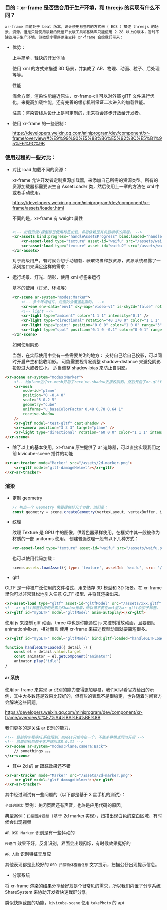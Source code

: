 ### 目的：xr-frame 是否适合用于生产环境，和 threejs 的实现有什么不同？

    xr-frame 目前处于 beat 版本，设计使用标签的的方式来（ ECS ）描述 threejs 的场景、资源，但是只能使用最新的微信开发版工具和基础库只能使用 2.28 以上的版本，暂时不建议用于生产环境，但微信小程序原生支持 xr-frame 会给我们带来：

-   优势：

    上手简单，轻快的开发体验

    使用 xml 的方式来描述 3D 场景，并集成了 AR、物理、动画、粒子、后处理等等。

    性能

    混合方案，渲染性能逼近原生，xr-frame-cli 可以对外部 glTF 文件进行优化，来提高加载性能，还有完善的缓存机制保证二次进入的加载性能。

    注意：渲染管线从设计上是可定制的，未来将会逐步开放给开发者。

-   使用 xr-frame 的一些限制：

    https://developers.weixin.qq.com/miniprogram/dev/component/xr-frame/overview/#%E9%99%90%E5%88%B6%E5%92%8C%E5%B1%95%E6%9C%9B

### 使用过程的一些对比：

-   对比 load 加载不同的资源：

    xr-frame 允许开发者定制资源加载器，来添加自己所需的资源类型。所有的资源加载器都需要派生自 AssetLoader 类，然后使用上一章的方法在 xml 中或者手动使用。

    https://developers.weixin.qq.com/miniprogram/dev/component/xr-frame/assets/loader.html

    不同的是，xr-frame 有 weight 属性

    ```xml

    <!-- 加载资源/模型都是使用标签加载，前后依赖是有前后顺序的问题。 -->
    <xr-assets bind:progress="handleAssetsProgress" bind:loaded="handleAssetsLoaded">
        <xr-asset-load type="texture" asset-id="waifu" src="/assets/waifu.png" weight="2" />
        <xr-asset-load type="texture" asset-id="waifu2" src="/assets/waifu2.png" weight="1" />
    </xr-assets>
    ```

    对于高级用户，有时候会想手动加载、获取或者释放资源，资源系统暴露了一系列接口来满足这样的需求：

-   运行场景、灯光、阴影，使用 xml 标签来运行

    基本的使用（灯光、环境等）

    ```xml
    <xr-scene ar-system="modes:Marker">
        <!-- 多个环境组件，后面的会覆盖前面的。 -->
        <xr-env env-data="env1" sky-map="video-vt" is-sky2d="false" rotation="30" diffuse-exp="1" specular-exp="1" />
        <!-- light -->
        <xr-light type="ambient" color="1 1 1" intensity="0.1" />
        <xr-light type="directional" rotation="40 170 0" color="1 1 1" intensity="0.2" />
        <xr-light type="point" position="0 0 0" color="1 0 0" range="3" intensity="3" />
        <xr-light type="spot" position="0.1 0 -0.1" color="0 0 1" range="12" intensity="10" rotation="0 120 0" inner-cone-angle="80" outer-cone-angle="90" />
    </xr-scene>
    ```

    如何使用阴影

    当然，在实际使用中会有一些需要关注的地方：
    支持自己给自己投影，可以同时开启产生和接收阴影。
    可能需要视情况调整 shadow-distance 来避免阴影投影过大或者过小。
    适当调整 shadow-bias 来防止自阴影。

```html
<xr-scene ar-system="modes:Marker">
    <!-- 给plane这个xr-mesh开启了receive-shadow去接收阴影，然后开启了xr-gltf的cast-shadow来产生阴影，最后开启了主光源的cast-shadow总开关允许灯光产生阴影。 -->
    <xr-mesh
        node-id="plane"
        position="0 -0.4 0"
        scale="5 0.2 5"
        geometry="cube"
        uniforms="u_baseColorFactor:0.48 0.78 0.64 1"
        receive-shadow
    />
    <xr-gltf model="test-gltf" cast-shadow />
    <xr-camera position="3 3 3" target="plane" />
    <xr-light type="directional" rotation="60 0 0" color="1 1 1" intensity="2.5" cast-shadow />
</xr-scene>
```

-   除了以上的基本使用，xr-frame 原生提供了 ar 追踪器，可以直接实现我们之前 kivicube-scene 插件的功能

```html
<xr-ar-tracker mode="Marker" src="/assets/2d-marker.png">
    <xr-gltf model="gltf-damageHelmet"></xr-gltf>
</xr-ar-tracker>
```

### 渲染

-   定制 geometry

    ```javascript
    // 构造一个 Geometry 需要提供好几个参数，他们是：
    const geometry = scene.createGeometry(vertexLayout, vertexBuffer, indexBuffer, indexType)
    ```

-   纹理

    纹理 Texture 是 GPU 中的图像，供着色器采样使用。在框架中其一般被作为材质的一部 uniforms 使用。
    创建普通纹理一般有以下几种方式：

    ```xml
    <xr-asset-load type="texture" asset-id="waifu" src="/assets/waifu.png" options="wrapU:1,wrapV:2" />
    ```

    也可以使用代码加载：

    ```javascript
    scene.assets.loadAsset({ type: 'texture', assetId: 'waifu', src: '/assets/waifu.png' })
    ```

-   gltf

GLTF 是一种被广泛使用的文件格式，用来储存 3D 模型和 3D 场景。在 xr-frame 里你可以非常轻松地引入任意 GLTF 模型，并将其渲染出来。

```html
<xr-asset-load type="gltf" asset-id="gltfModel" src="/assets/xxx.gltf" />
<!-- xr-gltf标签对应的元素为Shadow元素，所以请不要在xml里为xr-gltf添加子标签。 -->
<xr-gltf id="myGLTF" model="gltfModel" anim-autoplay></xr-gltf>
```

使用 js 来控制 gltf 动画，three 中也是你能通过 js 来控制播放动画，且要借助 animationMixer，相对而言 使用 xr-frame 来描述模型动画就要简短很多。

```html
<xr-gltf id="myGLTF" model="gltfModel" bind:gltf-loaded="handleGLTFLoaded"></xr-gltf>
```

```javascript
function handleGLTFLoaded({ detail }) {
    const el = detail.value.target
    const animator = el.getComponent('animator')
    animator.play('idle')
}
```

#### ar 系统

使用 xr-frame 来实现 ar 识别的能力变得更加容易，我们可以看官方给出的示例，其中大多数还是效果比较好的，但有些的表现不是很稳定，也许随着时间官方会解决这些问题。

https://developers.weixin.qq.com/miniprogram/dev/component/xr-frame/overview/#%E7%A4%BA%E4%BE%8B

我们更多的是关注 ar 识别的能力，

```xml
<!-- 目前的小程序AI系统限制，modes只能存在一个，不能多种模式同时开启 -->
<!-- 前置相机依赖于客户端版本8.0.31 -->
<xr-scene ar-system="modes:Plane;camera:Back">
    // somethings 。。。
</xr-scene>
```

-   其中 2d 的 ar 跟踪效果还不错

```html
<xr-ar-tracker mode="Marker" src="/assets/2d-marker.png">
    <xr-gltf model="gltf-damageHelmet"></xr-gltf>
</xr-ar-tracker>
```

其中经过测试有一些问题的（以下都是基于 3 星手机的测试）：

`卡其逃脱太` 案例：关闭页面还有声音，也许是应用代码的原因。

典型案例：`扫描图片视频`（基于 2d marker 实现），扫描出现白色的空白区域，有时候会出现视频

`AR OSD Marker` 识别是有一些抖动的

`传送门` 效果不好，反复识别，界面会出现闪烁，有时候效果挺好的

`AR 人脸` 识别特征无反应

其他表现都是比较好的
`OSD 扫描物体查看信息` 文字提示，扫描公仔出现提示信息。

-   分享系统

将 xr-frame 渲染的结果分享给好友是个很常见的需求，所以我们内置了分享系统 ShareSystem 来协助开发者快速截屏分享。

类似快照截图的功能，`kivicube-scene` 使用 `takePhoto` 的 api
